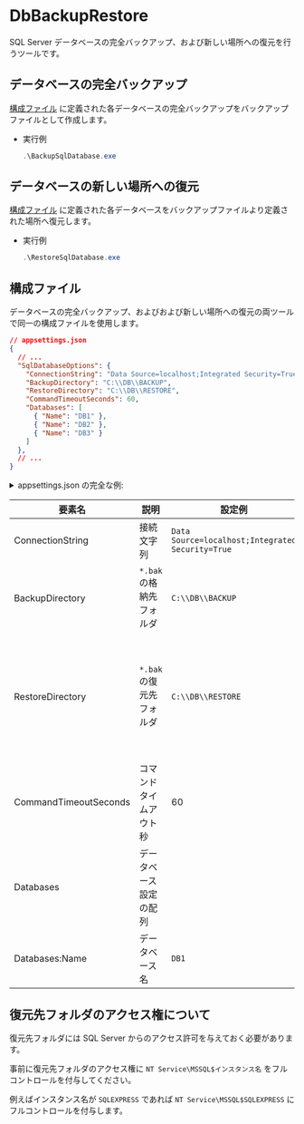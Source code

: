 # DbBackupRestore

SQL Server データベースの完全バックアップ、および新しい場所への復元を行うツールです。

## データベースの完全バックアップ

[構成ファイル](#構成ファイル) に定義された各データベースの完全バックアップをバックアップファイルとして作成します。

* 実行例
    ```ps1
    .\BackupSqlDatabase.exe
    ```

## データベースの新しい場所への復元

[構成ファイル](#構成ファイル) に定義された各データベースをバックアップファイルより定義された場所へ復元します。

* 実行例
    ```ps1
    .\RestoreSqlDatabase.exe
    ```

## 構成ファイル

データベースの完全バックアップ、およびおよび新しい場所への復元の両ツールで同一の構成ファイルを使用します。

```json
// appsettings.json
{
  // ...
  "SqlDatabaseOptions": {
    "ConnectionString": "Data Source=localhost;Integrated Security=True",
    "BackupDirectory": "C:\\DB\\BACKUP",
    "RestoreDirectory": "C:\\DB\\RESTORE",
    "CommandTimeoutSeconds": 60,
    "Databases": [
      { "Name": "DB1" },
      { "Name": "DB2" },
      { "Name": "DB3" }
    ]
  },
  // ...
}
```

<details>
<summary>appsettings.json の完全な例:</summary>
<div>

```json
{
  "SqlDatabaseOptions": {
    "ConnectionString": "Data Source=localhost;Integrated Security=True",
    "BackupDirectory": "C:\\DB\\BACKUP",
    "RestoreDirectory": "C:\\DB\\RESTORE",
    "CommandTimeoutSeconds": 60,
    "Databases": [
      { "Name": "DB1" },
      { "Name": "DB2" },
      { "Name": "DB3" }
    ]
  },
  "Logging": {
    "LogLevel": {
      "Default": "Information",
      "Microsoft": "Warning",
      "Microsoft.Hosting.Lifetime": "Information"
    }
  }
}
```

</div>
</details>

|要素名|説明|設定例|備考|
|--|--|--|--|
|ConnectionString|接続文字列|`Data Source=localhost;Integrated Security=True`||
|BackupDirectory|`*.bak` の格納先フォルダ|`C:\\DB\\BACKUP`|ローカルフォルダのみ|
|RestoreDirectory|`*.bak` の復元先フォルダ|`C:\\DB\\RESTORE`|ローカルフォルダのみ、要アクセス権|
|CommandTimeoutSeconds|コマンドタイムアウト秒|60|既定値は60秒|
|Databases|データベース設定の配列||
|Databases:Name|データベース名|`DB1`|


## 復元先フォルダのアクセス権について
復元先フォルダには SQL Server からのアクセス許可を与えておく必要があります。

事前に復元先フォルダのアクセス権に `NT Service\MSSQL$インスタンス名` をフルコントロールを付与してください。

例えばインスタンス名が `SQLEXPRESS` であれば `NT Service\MSSQL$SQLEXPRESS` にフルコントロールを付与します。

